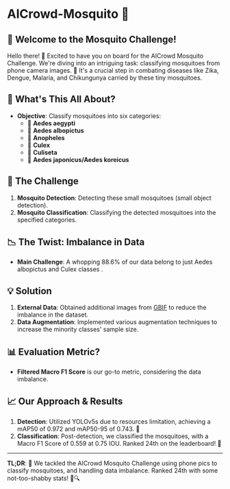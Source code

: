 # AICrowd-Mosquito 🦟

## 🌟 Welcome to the Mosquito Challenge!
Hello there! 👋 Excited to have you on board for the AICrowd Mosquito Challenge. We're diving into an intriguing task: classifying mosquitoes from phone camera images. 📸 It's a crucial step in combating diseases like Zika, Dengue, Malaria, and Chikungunya carried by these tiny mosquitoes.

## 🧐 What's This All About?
- **Objective**: Classify mosquitoes into six categories: 
  - 🦟 **Aedes aegypti**
  - 🦟 **Aedes albopictus**
  - 🦟 **Anopheles**
  - 🦟 **Culex**
  - 🦟 **Culiseta**
  - 🦟 **Aedes japonicus/Aedes koreicus**


## 🚀 The Challenge
1. **Mosquito Detection**: Detecting these small mosquitoes (small object detection).
2. **Mosquito Classification**: Classifying the detected mosquitoes into the specified categories.


## 📉 The Twist: Imbalance in Data
- **Main Challenge**: A whopping 88.6% of our data belong to just Aedes albopictus and Culex classes . 


## 💡 Solution
1. **External Data**: Obtained additional images from [GBIF](https://www.gbif.org/) to reduce the imbalance in the dataset.
2. **Data Augmentation**: Implemented various augmentation techniques to increase the minority classes' sample size.


## 📊 Evaluation Metric?
- **Filtered Macro F1 Score** is our go-to metric, considering the data imbalance.


## 📈 Our Approach & Results
1. **Detection**: Utilized YOLOv5s due to resources limitation, achieving a mAP50 of 0.972 and mAP50-95 of 0.743. 🎯
2. **Classification**: Post-detection, we classified the mosquitoes, with a Macro F1 Score of 0.559 at 0.75 IOU. Ranked 24th on the leaderboard! 🌟

---

**TL;DR**: 🦟 We tackled the AICrowd Mosquito Challenge using phone pics to classify mosquitoes, and handling data imbalance. Ranked 24th with some not-too-shabby stats! 🚀🔍